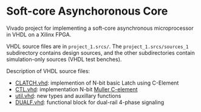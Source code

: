 # Soft-core Asynchoronous Core
Vivado project for implementing a soft-core asynchronous microprocessor in VHDL on a Xilinx FPGA.

VHDL source files are in `project_1.srcs/`. The `project_1.srcs/sources_1` subdirectory contains design sources,
and the other  subdirectories contain simulation-only sources (VHDL test benches).

Description of VHDL source files:
   - [CLATCH.vhd](project_1.srcs/sources_1/imports/new/CLATCH.vhd): implemention of N-bit basic Latch using C-Element
   - [CTL.vhd](project_1.srcs/sources_1/imports/new/): implementation N-bit [Muller C-element](https://en.wikipedia.org/wiki/C-element)
   - [util.vhd](project_1.srcs/sources_1/new/util.vhd): new types and auxillary functions 
   - [DUALF.vhd](project_1.srcs/sources_1/new/DUALF.vhd): functional block for dual-rail 4-phase signaling

